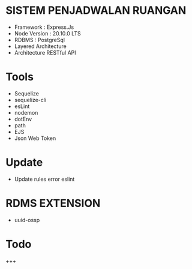 # SISTEM PENJADWALAN RUANGAN
+ Framework : Express.Js
+ Node Version : 20.10.0 LTS
+ RDBMS : PostgreSql
+ Layered Architecture
+ Architecture RESTful API

# Tools
+ Sequelize
+ sequelize-cli
+ esLint
+ nodemon
+ dotEnv
+ path
+ EJS
+ Json Web Token

# Update
+ Update rules error eslint

# RDMS EXTENSION
+ uuid-ossp

# Todo
+++